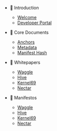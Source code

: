 - 🐝 Introduction
  - [Welcome](README.md)
  - [Developer Portal](README.md#start-building)

- 🧾 Core Documents
  - [Anchors](anchors.md)
  - [Metadata](anchors_metadata.md)
  - [Manifest Hash](anchors_manifest_hash.md)

- 📜 Whitepapers
  - [Waggle](../whitepapers/Whitepaper_waggle.md)
  - [Hive](../whitepapers/Whitepaper_hive.md)
  - [Kernel69](../whitepapers/Whitepaper_kernel69.md)
  - [Nectar](../whitepapers/Whitepaper_nectar.md)

- 📖 Manifestos
  - [Waggle](../manifestos/Manifesto_waggle.md)
  - [Hive](../manifestos/Manifesto_hive.md)
  - [Kernel69](../manifestos/Manifesto_kernel69.md)
  - [Nectar](../manifestos/Manifesto_nectar.md)
